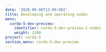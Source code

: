 ```yaml
---
date: '2020-09-08T12:00:00Z'
title: Developing and operating nodes
menu:
  corda-5-dev-preview:
    identifier: corda-5-dev-preview-1-nodes
    weight: 1200
project: corda-5
section_menu: corda-5-dev-preview
---
```

